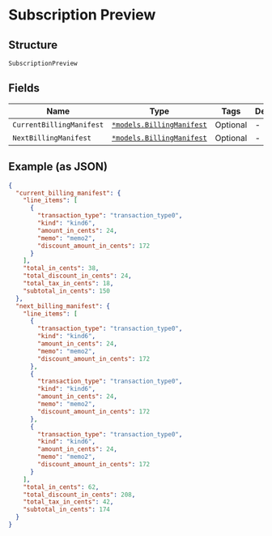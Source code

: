 
# Subscription Preview

## Structure

`SubscriptionPreview`

## Fields

| Name | Type | Tags | Description |
|  --- | --- | --- | --- |
| `CurrentBillingManifest` | [`*models.BillingManifest`](billing-manifest.md) | Optional | - |
| `NextBillingManifest` | [`*models.BillingManifest`](billing-manifest.md) | Optional | - |

## Example (as JSON)

```json
{
  "current_billing_manifest": {
    "line_items": [
      {
        "transaction_type": "transaction_type0",
        "kind": "kind6",
        "amount_in_cents": 24,
        "memo": "memo2",
        "discount_amount_in_cents": 172
      }
    ],
    "total_in_cents": 38,
    "total_discount_in_cents": 24,
    "total_tax_in_cents": 18,
    "subtotal_in_cents": 150
  },
  "next_billing_manifest": {
    "line_items": [
      {
        "transaction_type": "transaction_type0",
        "kind": "kind6",
        "amount_in_cents": 24,
        "memo": "memo2",
        "discount_amount_in_cents": 172
      },
      {
        "transaction_type": "transaction_type0",
        "kind": "kind6",
        "amount_in_cents": 24,
        "memo": "memo2",
        "discount_amount_in_cents": 172
      },
      {
        "transaction_type": "transaction_type0",
        "kind": "kind6",
        "amount_in_cents": 24,
        "memo": "memo2",
        "discount_amount_in_cents": 172
      }
    ],
    "total_in_cents": 62,
    "total_discount_in_cents": 208,
    "total_tax_in_cents": 42,
    "subtotal_in_cents": 174
  }
}
```

